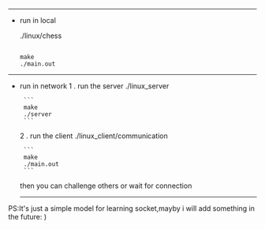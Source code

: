 
-------------------------
 - run in local

	./linux/chess
	```
	
	make
	./main.out
	```

--------------------------------------------------------------
 - run in network
	 1 . run the server
	./linux_server
	
		```
		make
		./server
		```
	
	 2 .  run the client
	 ./linux_client/communication
	 
	
		```
		make
		./main.out
		```
	then you can challenge others or wait for connection
	
	----------------------------
 PS:It's just a simple model for learning socket,mayby i will add something in the future: )
 
